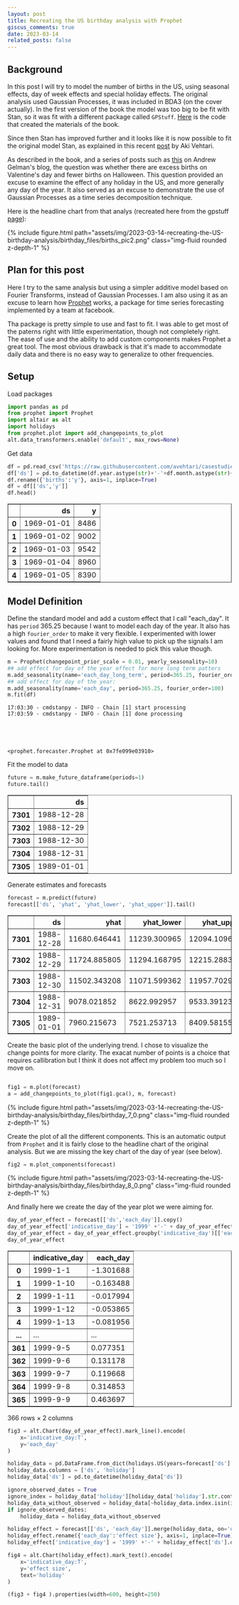 ```yaml
---
layout: post
title: Recreating the US birthday analysis with Prophet
giscus_comments: true
date: 2023-03-14
related_posts: false
---
```


## Background

In this post I will try to model the number of births in the US, using seasonal effects, day of week effects and special holiday effects. 
The original analysis used Gaussian Processes, it was included in BDA3 (on the cover actually). In the first version of the book the model was too big to be fit with Stan, so it was fit with a different package called `GPStuff`. [Here](https://research.cs.aalto.fi/pml/software/gpstuff/demo_births.shtml) is the code that created the materials of the book. 

Since then Stan has improved further and it looks like it is now possible to fit the original model Stan, as explained in this recent [post](https://avehtari.github.io/casestudies/Birthdays/birthdays.html) by Aki Vehtari.

As described in the book, and a series of posts such as [this](https://statmodeling.stat.columbia.edu/2016/05/18/birthday-analysis-friday-the-13th-update/) on Andrew Gelman's blog, the question was whether there are excess births on Valentine's day and fewer births on Halloween. This question provided an excuse to examine the effect of any holiday in the US, and more generally any day of the year. It also served as an excuse to demonstrate the use of Gaussian Processes as a time series decomposition technique.

Here is the headline chart from that analys (recreated here from the gpstuff [page](https://research.cs.aalto.fi/pml/software/gpstuff/demo_births.shtml)): 
<div class="col-sm mt-3 mt-md-0">{% include figure.html path="assets/img/2023-03-14-recreating-the-US-birthday-analysis/birthday_files/births_pic2.png" class="img-fluid rounded z-depth-1" %} </div>


## Plan for this post
Here I try to the same analysis but using a simpler additive model based on Fourier Transforms, instead of Gaussian Processes. 
I am also using it as an excuse to learn how [Prophet](https://facebook.github.io/prophet/) works, a package for time series forecasting implemented by a team at facebook.

Tha package is pretty simple to use and fast to fit. I was able to get most of the paterns right with little experimentation, though not completely right. The ease of use and the ability to add custom components makes Prophet a great tool. 
The most obvious drawback is that it's made to accommodate daily data and there is no easy way to generalize to other frequencies. 


## Setup

Load packages

```python
import pandas as pd
from prophet import Prophet
import altair as alt
import holidays
from prophet.plot import add_changepoints_to_plot
alt.data_transformers.enable('default', max_rows=None)
```

Get data
```python
df = pd.read_csv('https://raw.githubusercontent.com/avehtari/casestudies/master/Birthdays/data/births_usa_1969.csv')
df['ds'] = pd.to_datetime(df.year.astype(str)+'-'+df.month.astype(str)+'-'+df.day.astype(str))
df.rename({'births':'y'}, axis=1, inplace=True)
df = df[['ds','y']]
df.head()
```




<div>
<style scoped>
    .dataframe tbody tr th:only-of-type {
        vertical-align: middle;
    }

    .dataframe tbody tr th {
        vertical-align: top;
    }

    .dataframe thead th {
        text-align: right;
    }
</style>
<table border="1" class="dataframe">
  <thead>
    <tr style="text-align: right;">
      <th></th>
      <th>ds</th>
      <th>y</th>
    </tr>
  </thead>
  <tbody>
    <tr>
      <th>0</th>
      <td>1969-01-01</td>
      <td>8486</td>
    </tr>
    <tr>
      <th>1</th>
      <td>1969-01-02</td>
      <td>9002</td>
    </tr>
    <tr>
      <th>2</th>
      <td>1969-01-03</td>
      <td>9542</td>
    </tr>
    <tr>
      <th>3</th>
      <td>1969-01-04</td>
      <td>8960</td>
    </tr>
    <tr>
      <th>4</th>
      <td>1969-01-05</td>
      <td>8390</td>
    </tr>
  </tbody>
</table>
</div>

## Model Definition
Define the standard model and add a custom effect that I call "each_day". 
It has `period` 365.25 because I want to model each day of the year. It also has a high `fourier_order` to make it very flexible. I experimented with lower values and found that I need a fairly high value to pick up the signals I am looking for. More experimentation is needed to pick this value though.

```python
m = Prophet(changepoint_prior_scale = 0.01, yearly_seasonality=10)
## add effect for day of the year effect for more long term patters
m.add_seasonality(name='each_day_long_term', period=365.25, fourier_order=4)
## add effect for day of the year: 
m.add_seasonality(name='each_day', period=365.25, fourier_order=100)
m.fit(df)
```

    17:03:30 - cmdstanpy - INFO - Chain [1] start processing
    17:03:59 - cmdstanpy - INFO - Chain [1] done processing





    <prophet.forecaster.Prophet at 0x7fe099e03910>


Fit the model to data

```python
future = m.make_future_dataframe(periods=1)
future.tail()
```




<div>
<style scoped>
    .dataframe tbody tr th:only-of-type {
        vertical-align: middle;
    }

    .dataframe tbody tr th {
        vertical-align: top;
    }

    .dataframe thead th {
        text-align: right;
    }
</style>
<table border="1" class="dataframe">
  <thead>
    <tr style="text-align: right;">
      <th></th>
      <th>ds</th>
    </tr>
  </thead>
  <tbody>
    <tr>
      <th>7301</th>
      <td>1988-12-28</td>
    </tr>
    <tr>
      <th>7302</th>
      <td>1988-12-29</td>
    </tr>
    <tr>
      <th>7303</th>
      <td>1988-12-30</td>
    </tr>
    <tr>
      <th>7304</th>
      <td>1988-12-31</td>
    </tr>
    <tr>
      <th>7305</th>
      <td>1989-01-01</td>
    </tr>
  </tbody>
</table>
</div>


Generate estimates and forecasts


```python
forecast = m.predict(future)
forecast[['ds', 'yhat', 'yhat_lower', 'yhat_upper']].tail()
```






<div>
<style scoped>
    .dataframe tbody tr th:only-of-type {
        vertical-align: middle;
    }

    .dataframe tbody tr th {
        vertical-align: top;
    }

    .dataframe thead th {
        text-align: right;
    }
</style>
<table border="1" class="dataframe">
  <thead>
    <tr style="text-align: right;">
      <th></th>
      <th>ds</th>
      <th>yhat</th>
      <th>yhat_lower</th>
      <th>yhat_upper</th>
    </tr>
  </thead>
  <tbody>
    <tr>
      <th>7301</th>
      <td>1988-12-28</td>
      <td>11680.646441</td>
      <td>11239.300965</td>
      <td>12094.109632</td>
    </tr>
    <tr>
      <th>7302</th>
      <td>1988-12-29</td>
      <td>11724.885805</td>
      <td>11294.168795</td>
      <td>12215.288371</td>
    </tr>
    <tr>
      <th>7303</th>
      <td>1988-12-30</td>
      <td>11502.343208</td>
      <td>11071.599362</td>
      <td>11957.702909</td>
    </tr>
    <tr>
      <th>7304</th>
      <td>1988-12-31</td>
      <td>9078.021852</td>
      <td>8622.992957</td>
      <td>9533.391236</td>
    </tr>
    <tr>
      <th>7305</th>
      <td>1989-01-01</td>
      <td>7960.215673</td>
      <td>7521.253713</td>
      <td>8409.581555</td>
    </tr>
  </tbody>
</table>
</div>



Create the basic plot of the underlying trend.
I chose to visualize the change points for more clarity. The exacat number of points is a choice that requires callibration but I think it does not affect my problem too much so I move on.

```python

fig1 = m.plot(forecast)
a = add_changepoints_to_plot(fig1.gca(), m, forecast)
```


    
<div class="col-sm mt-3 mt-md-0">{% include figure.html path="assets/img/2023-03-14-recreating-the-US-birthday-analysis/birthday_files/birthday_7_0.png" class="img-fluid rounded z-depth-1" %} </div>

Create the plot of all the different components. This is an automatic output from `Prophet` and it is fairly close to the headline chart of the original analysis. But we are missing the key chart of the day of year (see below).

```python
fig2 = m.plot_components(forecast)

```
    
<div class="col-sm mt-3 mt-md-0">{% include figure.html path="assets/img/2023-03-14-recreating-the-US-birthday-analysis/birthday_files/birthday_8_0.png" class="img-fluid rounded z-depth-1" %} </div>
    

And finally here we create the day of the year plot we were aiming for.
```python
day_of_year_effect = forecast[['ds','each_day']].copy()
day_of_year_effect['indicative_day'] = '1999' +'-' + day_of_year_effect['ds'].dt.month.astype(str) +'-' + day_of_year_effect['ds'].dt.day.astype(str)
day_of_year_effect = day_of_year_effect.groupby('indicative_day')[['each_day']].mean().reset_index()
day_of_year_effect
```




<div>
<style scoped>
    .dataframe tbody tr th:only-of-type {
        vertical-align: middle;
    }

    .dataframe tbody tr th {
        vertical-align: top;
    }

    .dataframe thead th {
        text-align: right;
    }
</style>
<table border="1" class="dataframe">
  <thead>
    <tr style="text-align: right;">
      <th></th>
      <th>indicative_day</th>
      <th>each_day</th>
    </tr>
  </thead>
  <tbody>
    <tr>
      <th>0</th>
      <td>1999-1-1</td>
      <td>-1.301688</td>
    </tr>
    <tr>
      <th>1</th>
      <td>1999-1-10</td>
      <td>-0.163488</td>
    </tr>
    <tr>
      <th>2</th>
      <td>1999-1-11</td>
      <td>-0.017994</td>
    </tr>
    <tr>
      <th>3</th>
      <td>1999-1-12</td>
      <td>-0.053865</td>
    </tr>
    <tr>
      <th>4</th>
      <td>1999-1-13</td>
      <td>-0.081956</td>
    </tr>
    <tr>
      <th>...</th>
      <td>...</td>
      <td>...</td>
    </tr>
    <tr>
      <th>361</th>
      <td>1999-9-5</td>
      <td>0.077351</td>
    </tr>
    <tr>
      <th>362</th>
      <td>1999-9-6</td>
      <td>0.131178</td>
    </tr>
    <tr>
      <th>363</th>
      <td>1999-9-7</td>
      <td>0.119668</td>
    </tr>
    <tr>
      <th>364</th>
      <td>1999-9-8</td>
      <td>0.314853</td>
    </tr>
    <tr>
      <th>365</th>
      <td>1999-9-9</td>
      <td>0.463697</td>
    </tr>
  </tbody>
</table>
<p>366 rows × 2 columns</p>
</div>




```python
fig3 = alt.Chart(day_of_year_effect).mark_line().encode(
    x='indicative_day:T',
    y='each_day'
)
```




```python
holiday_data = pd.DataFrame.from_dict(holidays.US(years=forecast['ds'].dt.year.values).items())
holiday_data.columns = ['ds', 'holiday']
holiday_data['ds'] = pd.to_datetime(holiday_data['ds'])

ignore_observed_dates = True
ignore_index = holiday_data['holiday'][holiday_data['holiday'].str.contains('Observed')].index
holiday_data_without_observed = holiday_data[~holiday_data.index.isin(ignore_index)]
if ignore_observed_dates:
    holiday_data = holiday_data_without_observed
```


```python
holiday_effect = forecast[['ds', 'each_day']].merge(holiday_data, on='ds', how='outer').groupby('holiday').agg({'ds':'first', 'each_day':'mean'}).reset_index()
holiday_effect.rename({'each_day':'effect size'}, axis=1, inplace=True)
holiday_effect['indicative_day'] = '1999' +'-' + holiday_effect['ds'].dt.month.astype(str) +'-' + holiday_effect['ds'].dt.day.astype(str)

```


```python
fig4 = alt.Chart(holiday_effect).mark_text().encode(
    x='indicative_day:T',
    y='effect size',
    text='holiday'
)
```


```python
(fig3 + fig4 ).properties(width=600, height=250)
```





<div id="altair-viz-5f10a9cb885a4675a84cfcada1776064"></div>
<script type="text/javascript">
  var VEGA_DEBUG = (typeof VEGA_DEBUG == "undefined") ? {} : VEGA_DEBUG;
  (function(spec, embedOpt){
    let outputDiv = document.currentScript.previousElementSibling;
    if (outputDiv.id !== "altair-viz-5f10a9cb885a4675a84cfcada1776064") {
      outputDiv = document.getElementById("altair-viz-5f10a9cb885a4675a84cfcada1776064");
    }
    const paths = {
      "vega": "https://cdn.jsdelivr.net/npm//vega@5?noext",
      "vega-lib": "https://cdn.jsdelivr.net/npm//vega-lib?noext",
      "vega-lite": "https://cdn.jsdelivr.net/npm//vega-lite@4.17.0?noext",
      "vega-embed": "https://cdn.jsdelivr.net/npm//vega-embed@6?noext",
    };

    function maybeLoadScript(lib, version) {
      var key = `${lib.replace("-", "")}_version`;
      return (VEGA_DEBUG[key] == version) ?
        Promise.resolve(paths[lib]) :
        new Promise(function(resolve, reject) {
          var s = document.createElement('script');
          document.getElementsByTagName("head")[0].appendChild(s);
          s.async = true;
          s.onload = () => {
            VEGA_DEBUG[key] = version;
            return resolve(paths[lib]);
          };
          s.onerror = () => reject(`Error loading script: ${paths[lib]}`);
          s.src = paths[lib];
        });
    }

    function showError(err) {
      outputDiv.innerHTML = `<div class="error" style="color:red;">${err}</div>`;
      throw err;
    }

    function displayChart(vegaEmbed) {
      vegaEmbed(outputDiv, spec, embedOpt)
        .catch(err => showError(`Javascript Error: ${err.message}<br>This usually means there's a typo in your chart specification. See the javascript console for the full traceback.`));
    }

    if(typeof define === "function" && define.amd) {
      requirejs.config({paths});
      require(["vega-embed"], displayChart, err => showError(`Error loading script: ${err.message}`));
    } else {
      maybeLoadScript("vega", "5")
        .then(() => maybeLoadScript("vega-lite", "4.17.0"))
        .then(() => maybeLoadScript("vega-embed", "6"))
        .catch(showError)
        .then(() => displayChart(vegaEmbed));
    }
  })({"config": {"view": {"continuousWidth": 400, "continuousHeight": 300}}, "layer": [{"data": {"name": "data-d373b8b478dabceb4050e1a3a9f78682"}, "mark": "line", "encoding": {"x": {"field": "indicative_day", "type": "temporal"}, "y": {"field": "each_day", "type": "quantitative"}}}, {"data": {"name": "data-25713872bd7ea71ecc827a8ebbaa6350"}, "mark": "text", "encoding": {"text": {"field": "holiday", "type": "nominal"}, "x": {"field": "indicative_day", "type": "temporal"}, "y": {"field": "effect size", "type": "quantitative"}}}], "height": 250, "width": 600, "$schema": "https://vega.github.io/schema/vega-lite/v4.17.0.json", "datasets": {"data-d373b8b478dabceb4050e1a3a9f78682": [{"indicative_day": "1999-1-1", "each_day": -935.7558852651148}, {"indicative_day": "1999-1-10", "each_day": -167.22771517510358}, {"indicative_day": "1999-1-11", "each_day": 41.69885106293092}, {"indicative_day": "1999-1-12", "each_day": 36.745962343884486}, {"indicative_day": "1999-1-13", "each_day": -43.683339049571586}, {"indicative_day": "1999-1-14", "each_day": -7.256157432204264}, {"indicative_day": "1999-1-15", "each_day": -0.49051032887007506}, {"indicative_day": "1999-1-16", "each_day": -97.8576898381739}, {"indicative_day": "1999-1-17", "each_day": -95.74960389957083}, {"indicative_day": "1999-1-18", "each_day": 31.86298345941254}, {"indicative_day": "1999-1-19", "each_day": 57.695956293300696}, {"indicative_day": "1999-1-2", "each_day": -1000.2816025419343}, {"indicative_day": "1999-1-20", "each_day": -37.52892311828231}, {"indicative_day": "1999-1-21", "each_day": -72.49957526527263}, {"indicative_day": "1999-1-22", "each_day": -58.84118026132844}, {"indicative_day": "1999-1-23", "each_day": -103.9915377566982}, {"indicative_day": "1999-1-24", "each_day": -121.90630998182658}, {"indicative_day": "1999-1-25", "each_day": -39.62069375884529}, {"indicative_day": "1999-1-26", "each_day": -1.0023441706092113}, {"indicative_day": "1999-1-27", "each_day": -77.13314248376221}, {"indicative_day": "1999-1-28", "each_day": -130.41135957893803}, {"indicative_day": "1999-1-29", "each_day": -125.7779418372298}, {"indicative_day": "1999-1-3", "each_day": -381.8294907262302}, {"indicative_day": "1999-1-30", "each_day": -169.9086459625696}, {"indicative_day": "1999-1-31", "each_day": -204.43159629837675}, {"indicative_day": "1999-1-4", "each_day": -9.986476979049794}, {"indicative_day": "1999-1-5", "each_day": -114.06712279424126}, {"indicative_day": "1999-1-6", "each_day": -172.715689343198}, {"indicative_day": "1999-1-7", "each_day": -83.18535497250606}, {"indicative_day": "1999-1-8", "each_day": -158.7035984458442}, {"indicative_day": "1999-1-9", "each_day": -290.5893367021596}, {"indicative_day": "1999-10-1", "each_day": 216.523669372401}, {"indicative_day": "1999-10-10", "each_day": 117.3328085314949}, {"indicative_day": "1999-10-11", "each_day": 88.35624709103766}, {"indicative_day": "1999-10-12", "each_day": 16.04608785597697}, {"indicative_day": "1999-10-13", "each_day": 6.526906500616962}, {"indicative_day": "1999-10-14", "each_day": 53.39476114674765}, {"indicative_day": "1999-10-15", "each_day": 63.07218199220646}, {"indicative_day": "1999-10-16", "each_day": 20.402022251105972}, {"indicative_day": "1999-10-17", "each_day": -18.135344681859586}, {"indicative_day": "1999-10-18", "each_day": -32.60097228834169}, {"indicative_day": "1999-10-19", "each_day": -28.336275378597982}, {"indicative_day": "1999-10-2", "each_day": 158.6405460165194}, {"indicative_day": "1999-10-20", "each_day": -3.4040688263262053}, {"indicative_day": "1999-10-21", "each_day": 5.954273215563765}, {"indicative_day": "1999-10-22", "each_day": -41.53121983548594}, {"indicative_day": "1999-10-23", "each_day": -95.10595378887363}, {"indicative_day": "1999-10-24", "each_day": -78.10830554809392}, {"indicative_day": "1999-10-25", "each_day": -24.04854188832745}, {"indicative_day": "1999-10-26", "each_day": -10.512970289865832}, {"indicative_day": "1999-10-27", "each_day": -28.02268704961359}, {"indicative_day": "1999-10-28", "each_day": -45.60421816560179}, {"indicative_day": "1999-10-29", "each_day": -96.86609294818065}, {"indicative_day": "1999-10-3", "each_day": 126.23663953598286}, {"indicative_day": "1999-10-30", "each_day": -181.26760225153797}, {"indicative_day": "1999-10-31", "each_day": -211.91415618802344}, {"indicative_day": "1999-10-4", "each_day": 120.98991453138781}, {"indicative_day": "1999-10-5", "each_day": 125.36635526706861}, {"indicative_day": "1999-10-6", "each_day": 113.44684473384264}, {"indicative_day": "1999-10-7", "each_day": 69.73656736317585}, {"indicative_day": "1999-10-8", "each_day": 37.752793332370814}, {"indicative_day": "1999-10-9", "each_day": 70.23275949818023}, {"indicative_day": "1999-11-1", "each_day": -155.01260345045887}, {"indicative_day": "1999-11-10", "each_day": 17.29787810908705}, {"indicative_day": "1999-11-11", "each_day": -6.843439626582186}, {"indicative_day": "1999-11-12", "each_day": -23.749232274863186}, {"indicative_day": "1999-11-13", "each_day": -42.55863835824413}, {"indicative_day": "1999-11-14", "each_day": -25.552784347272162}, {"indicative_day": "1999-11-15", "each_day": 43.27981038445536}, {"indicative_day": "1999-11-16", "each_day": 91.17693161805903}, {"indicative_day": "1999-11-17", "each_day": 87.55404360335119}, {"indicative_day": "1999-11-18", "each_day": 108.91152450919148}, {"indicative_day": "1999-11-19", "each_day": 166.72194872899394}, {"indicative_day": "1999-11-2", "each_day": -84.3158188996765}, {"indicative_day": "1999-11-20", "each_day": 153.2765087592175}, {"indicative_day": "1999-11-21", "each_day": 38.41111842980369}, {"indicative_day": "1999-11-22", "each_day": -83.55608147912676}, {"indicative_day": "1999-11-23", "each_day": -173.67359620616935}, {"indicative_day": "1999-11-24", "each_day": -268.4098140222778}, {"indicative_day": "1999-11-25", "each_day": -349.8469678934718}, {"indicative_day": "1999-11-26", "each_day": -381.77104866713387}, {"indicative_day": "1999-11-27", "each_day": -378.8818489453457}, {"indicative_day": "1999-11-28", "each_day": -308.47405438490966}, {"indicative_day": "1999-11-29", "each_day": -112.2950796322184}, {"indicative_day": "1999-11-3", "each_day": -51.15438119287971}, {"indicative_day": "1999-11-30", "each_day": 93.39884758758122}, {"indicative_day": "1999-11-4", "each_day": -40.16541555801091}, {"indicative_day": "1999-11-5", "each_day": -48.758767581053874}, {"indicative_day": "1999-11-6", "each_day": -73.51578810629715}, {"indicative_day": "1999-11-7", "each_day": -64.387379747513}, {"indicative_day": "1999-11-8", "each_day": -7.334981752257742}, {"indicative_day": "1999-11-9", "each_day": 31.053482371791763}, {"indicative_day": "1999-12-1", "each_day": 112.47590964582164}, {"indicative_day": "1999-12-10", "each_day": -81.19607809580974}, {"indicative_day": "1999-12-11", "each_day": -26.768199999878128}, {"indicative_day": "1999-12-12", "each_day": -47.33761731683906}, {"indicative_day": "1999-12-13", "each_day": -88.62414336426346}, {"indicative_day": "1999-12-14", "each_day": 43.72397490997906}, {"indicative_day": "1999-12-15", "each_day": 249.87720076969308}, {"indicative_day": "1999-12-16", "each_day": 291.6369465109428}, {"indicative_day": "1999-12-17", "each_day": 266.4623934185708}, {"indicative_day": "1999-12-18", "each_day": 365.09652852151504}, {"indicative_day": "1999-12-19", "each_day": 428.66055376524065}, {"indicative_day": "1999-12-2", "each_day": -7.037447635432182}, {"indicative_day": "1999-12-20", "each_day": 291.3668888960177}, {"indicative_day": "1999-12-21", "each_day": 113.25064898795783}, {"indicative_day": "1999-12-22", "each_day": -110.39582213350778}, {"indicative_day": "1999-12-23", "each_day": -683.6444298294327}, {"indicative_day": "1999-12-24", "each_day": -1395.7989591043115}, {"indicative_day": "1999-12-25", "each_day": -1454.3236428974549}, {"indicative_day": "1999-12-26", "each_day": -677.4919782626296}, {"indicative_day": "1999-12-27", "each_day": 197.61222330845803}, {"indicative_day": "1999-12-28", "each_day": 678.1143054280035}, {"indicative_day": "1999-12-29", "each_day": 898.6101511823645}, {"indicative_day": "1999-12-3", "each_day": -61.208055539195016}, {"indicative_day": "1999-12-30", "each_day": 755.0459979605791}, {"indicative_day": "1999-12-31", "each_day": -32.53015358177504}, {"indicative_day": "1999-12-4", "each_day": -49.30533040295741}, {"indicative_day": "1999-12-5", "each_day": -92.28396855042838}, {"indicative_day": "1999-12-6", "each_day": -131.66953678243283}, {"indicative_day": "1999-12-7", "each_day": -74.65624317897584}, {"indicative_day": "1999-12-8", "each_day": -29.080753219759686}, {"indicative_day": "1999-12-9", "each_day": -72.43640779879829}, {"indicative_day": "1999-2-1", "each_day": -96.70319360381444}, {"indicative_day": "1999-2-10", "each_day": 54.998997759052806}, {"indicative_day": "1999-2-11", "each_day": -10.328474744496077}, {"indicative_day": "1999-2-12", "each_day": -54.12633580021348}, {"indicative_day": "1999-2-13", "each_day": 15.855948510659076}, {"indicative_day": "1999-2-14", "each_day": 84.60330693986553}, {"indicative_day": "1999-2-15", "each_day": 61.20577131902977}, {"indicative_day": "1999-2-16", "each_day": 3.630501226949434}, {"indicative_day": "1999-2-17", "each_day": -33.82508502984295}, {"indicative_day": "1999-2-18", "each_day": -66.49273238561993}, {"indicative_day": "1999-2-19", "each_day": -90.518106397009}, {"indicative_day": "1999-2-2", "each_day": 29.39541329099755}, {"indicative_day": "1999-2-20", "each_day": -80.99939394513878}, {"indicative_day": "1999-2-21", "each_day": -50.24193831339997}, {"indicative_day": "1999-2-22", "each_day": -20.242283842904662}, {"indicative_day": "1999-2-23", "each_day": 7.339463225409266}, {"indicative_day": "1999-2-24", "each_day": 18.310184903264485}, {"indicative_day": "1999-2-25", "each_day": -9.142565315530673}, {"indicative_day": "1999-2-26", "each_day": -64.23083522904346}, {"indicative_day": "1999-2-27", "each_day": -116.58108270058581}, {"indicative_day": "1999-2-28", "each_day": -137.11630148022894}, {"indicative_day": "1999-2-29", "each_day": -121.18669783158775}, {"indicative_day": "1999-2-3", "each_day": -17.291363529970308}, {"indicative_day": "1999-2-4", "each_day": -130.60107693820788}, {"indicative_day": "1999-2-5", "each_day": -123.72771384408338}, {"indicative_day": "1999-2-6", "each_day": -73.519192199311}, {"indicative_day": "1999-2-7", "each_day": -101.29714102146902}, {"indicative_day": "1999-2-8", "each_day": -104.33597986424786}, {"indicative_day": "1999-2-9", "each_day": -4.060833892686466}, {"indicative_day": "1999-3-1", "each_day": -69.15125299755417}, {"indicative_day": "1999-3-10", "each_day": -37.215975446165764}, {"indicative_day": "1999-3-11", "each_day": -54.371884159651664}, {"indicative_day": "1999-3-12", "each_day": -92.98543836681799}, {"indicative_day": "1999-3-13", "each_day": -119.49668903073457}, {"indicative_day": "1999-3-14", "each_day": -119.70211036160303}, {"indicative_day": "1999-3-15", "each_day": -84.62265059434438}, {"indicative_day": "1999-3-16", "each_day": -14.020901958111242}, {"indicative_day": "1999-3-17", "each_day": 36.21929981173235}, {"indicative_day": "1999-3-18", "each_day": 6.4601834017454935}, {"indicative_day": "1999-3-19", "each_day": -58.49529437396294}, {"indicative_day": "1999-3-2", "each_day": 37.232252816640006}, {"indicative_day": "1999-3-20", "each_day": -69.60026546013924}, {"indicative_day": "1999-3-21", "each_day": -41.76594423561106}, {"indicative_day": "1999-3-22", "each_day": -49.263380346095225}, {"indicative_day": "1999-3-23", "each_day": -78.70017871350221}, {"indicative_day": "1999-3-24", "each_day": -71.69293598296856}, {"indicative_day": "1999-3-25", "each_day": -54.65734915330595}, {"indicative_day": "1999-3-26", "each_day": -80.53787324743979}, {"indicative_day": "1999-3-27", "each_day": -108.27478952665528}, {"indicative_day": "1999-3-28", "each_day": -78.12438264345569}, {"indicative_day": "1999-3-29", "each_day": -39.05435452247046}, {"indicative_day": "1999-3-3", "each_day": 84.83732231677743}, {"indicative_day": "1999-3-30", "each_day": -73.49272245381822}, {"indicative_day": "1999-3-31", "each_day": -151.9146234717227}, {"indicative_day": "1999-3-4", "each_day": 26.331333753166813}, {"indicative_day": "1999-3-5", "each_day": -58.99551884467176}, {"indicative_day": "1999-3-6", "each_day": -88.06487286005405}, {"indicative_day": "1999-3-7", "each_day": -76.45974554238744}, {"indicative_day": "1999-3-8", "each_day": -64.23726635638651}, {"indicative_day": "1999-3-9", "each_day": -49.34280571977802}, {"indicative_day": "1999-4-1", "each_day": -175.33480798397062}, {"indicative_day": "1999-4-10", "each_day": -178.4296442933059}, {"indicative_day": "1999-4-11", "each_day": -167.59985177573594}, {"indicative_day": "1999-4-12", "each_day": -163.8165103041972}, {"indicative_day": "1999-4-13", "each_day": -155.19873566806618}, {"indicative_day": "1999-4-14", "each_day": -108.50866871153593}, {"indicative_day": "1999-4-15", "each_day": -68.47832702857805}, {"indicative_day": "1999-4-16", "each_day": -90.34857390581166}, {"indicative_day": "1999-4-17", "each_day": -127.66183971989372}, {"indicative_day": "1999-4-18", "each_day": -116.43706420990031}, {"indicative_day": "1999-4-19", "each_day": -91.99321865379859}, {"indicative_day": "1999-4-2", "each_day": -127.4733752287174}, {"indicative_day": "1999-4-20", "each_day": -101.74884814952105}, {"indicative_day": "1999-4-21", "each_day": -109.30083403030945}, {"indicative_day": "1999-4-22", "each_day": -92.92523084721118}, {"indicative_day": "1999-4-23", "each_day": -106.50200617303237}, {"indicative_day": "1999-4-24", "each_day": -153.30797693567365}, {"indicative_day": "1999-4-25", "each_day": -153.7517449137093}, {"indicative_day": "1999-4-26", "each_day": -105.8640056373888}, {"indicative_day": "1999-4-27", "each_day": -107.84898652318574}, {"indicative_day": "1999-4-28", "each_day": -174.40005892380591}, {"indicative_day": "1999-4-29", "each_day": -204.31914353289653}, {"indicative_day": "1999-4-3", "each_day": -89.72338131090646}, {"indicative_day": "1999-4-30", "each_day": -159.48482036653382}, {"indicative_day": "1999-4-4", "each_day": -111.18013921526024}, {"indicative_day": "1999-4-5", "each_day": -141.0979224484337}, {"indicative_day": "1999-4-6", "each_day": -120.2791340227246}, {"indicative_day": "1999-4-7", "each_day": -82.24903163034746}, {"indicative_day": "1999-4-8", "each_day": -97.4831186724265}, {"indicative_day": "1999-4-9", "each_day": -152.93444477760468}, {"indicative_day": "1999-5-1", "each_day": -115.42192589493455}, {"indicative_day": "1999-5-10", "each_day": -93.29595046215533}, {"indicative_day": "1999-5-11", "each_day": -44.49701451458332}, {"indicative_day": "1999-5-12", "each_day": -94.70707465145308}, {"indicative_day": "1999-5-13", "each_day": -157.98532469809376}, {"indicative_day": "1999-5-14", "each_day": -134.6214900738162}, {"indicative_day": "1999-5-15", "each_day": -78.59178904059331}, {"indicative_day": "1999-5-16", "each_day": -76.31298242134257}, {"indicative_day": "1999-5-17", "each_day": -89.08797628624919}, {"indicative_day": "1999-5-18", "each_day": -49.20635049842059}, {"indicative_day": "1999-5-19", "each_day": 6.521309498788183}, {"indicative_day": "1999-5-2", "each_day": -122.97007611003046}, {"indicative_day": "1999-5-20", "each_day": 12.208733662913328}, {"indicative_day": "1999-5-21", "each_day": -14.897305115803652}, {"indicative_day": "1999-5-22", "each_day": -20.77917034736404}, {"indicative_day": "1999-5-23", "each_day": -7.407707381731993}, {"indicative_day": "1999-5-24", "each_day": -25.251376689736666}, {"indicative_day": "1999-5-25", "each_day": -93.51942032383405}, {"indicative_day": "1999-5-26", "each_day": -152.39836229490498}, {"indicative_day": "1999-5-27", "each_day": -134.88837995529667}, {"indicative_day": "1999-5-28", "each_day": -93.91722705033425}, {"indicative_day": "1999-5-29", "each_day": -146.64214828328062}, {"indicative_day": "1999-5-3", "each_day": -150.3300479098979}, {"indicative_day": "1999-5-30", "each_day": -247.97142121750932}, {"indicative_day": "1999-5-31", "each_day": -206.46716706137445}, {"indicative_day": "1999-5-4", "each_day": -154.85167647342735}, {"indicative_day": "1999-5-5", "each_day": -127.07423587583492}, {"indicative_day": "1999-5-6", "each_day": -93.1178599317723}, {"indicative_day": "1999-5-7", "each_day": -102.2295343652224}, {"indicative_day": "1999-5-8", "each_day": -153.56332091445685}, {"indicative_day": "1999-5-9", "each_day": -162.93973738340372}, {"indicative_day": "1999-6-1", "each_day": -15.122679175448102}, {"indicative_day": "1999-6-10", "each_day": 14.827199141635381}, {"indicative_day": "1999-6-11", "each_day": -40.70404302987099}, {"indicative_day": "1999-6-12", "each_day": -128.75289683261371}, {"indicative_day": "1999-6-13", "each_day": -152.9883248812908}, {"indicative_day": "1999-6-14", "each_day": -112.89540253865388}, {"indicative_day": "1999-6-15", "each_day": -26.445831938431905}, {"indicative_day": "1999-6-16", "each_day": 56.09292160217965}, {"indicative_day": "1999-6-17", "each_day": 42.586883836837465}, {"indicative_day": "1999-6-18", "each_day": -43.08676975537468}, {"indicative_day": "1999-6-19", "each_day": -57.04261745596623}, {"indicative_day": "1999-6-2", "each_day": 81.89554557857899}, {"indicative_day": "1999-6-20", "each_day": 7.378474726932813}, {"indicative_day": "1999-6-21", "each_day": 6.6190910117916335}, {"indicative_day": "1999-6-22", "each_day": -52.09335090133154}, {"indicative_day": "1999-6-23", "each_day": -19.895050626669224}, {"indicative_day": "1999-6-24", "each_day": 68.89803207490053}, {"indicative_day": "1999-6-25", "each_day": 53.999581531974385}, {"indicative_day": "1999-6-26", "each_day": -7.88522253767912}, {"indicative_day": "1999-6-27", "each_day": 41.02721738260017}, {"indicative_day": "1999-6-28", "each_day": 116.72465997526847}, {"indicative_day": "1999-6-29", "each_day": 92.43753206303779}, {"indicative_day": "1999-6-3", "each_day": -19.09687030374734}, {"indicative_day": "1999-6-30", "each_day": 121.56699737783947}, {"indicative_day": "1999-6-4", "each_day": -114.45516973727081}, {"indicative_day": "1999-6-5", "each_day": -67.77111749505596}, {"indicative_day": "1999-6-6", "each_day": -25.415524195467565}, {"indicative_day": "1999-6-7", "each_day": -92.3206164018463}, {"indicative_day": "1999-6-8", "each_day": -130.21797388379701}, {"indicative_day": "1999-6-9", "each_day": -49.36447566419862}, {"indicative_day": "1999-7-1", "each_day": 283.49013204308403}, {"indicative_day": "1999-7-10", "each_day": 211.23500308857425}, {"indicative_day": "1999-7-11", "each_day": 154.00953589570543}, {"indicative_day": "1999-7-12", "each_day": 51.63420707710069}, {"indicative_day": "1999-7-13", "each_day": 77.57912402474953}, {"indicative_day": "1999-7-14", "each_day": 217.9471260746953}, {"indicative_day": "1999-7-15", "each_day": 284.5072392504927}, {"indicative_day": "1999-7-16", "each_day": 228.5063835129682}, {"indicative_day": "1999-7-17", "each_day": 155.73325626820306}, {"indicative_day": "1999-7-18", "each_day": 123.58497898741044}, {"indicative_day": "1999-7-19", "each_day": 124.94697507420156}, {"indicative_day": "1999-7-2", "each_day": 224.07192786099532}, {"indicative_day": "1999-7-20", "each_day": 166.6317683872436}, {"indicative_day": "1999-7-21", "each_day": 226.26889050615972}, {"indicative_day": "1999-7-22", "each_day": 234.83399639723947}, {"indicative_day": "1999-7-23", "each_day": 178.7650937472904}, {"indicative_day": "1999-7-24", "each_day": 123.82297509058336}, {"indicative_day": "1999-7-25", "each_day": 116.08010248855234}, {"indicative_day": "1999-7-26", "each_day": 148.4370615235005}, {"indicative_day": "1999-7-27", "each_day": 204.13597126761277}, {"indicative_day": "1999-7-28", "each_day": 250.96511981860567}, {"indicative_day": "1999-7-29", "each_day": 239.61336680036203}, {"indicative_day": "1999-7-3", "each_day": -274.1465114145851}, {"indicative_day": "1999-7-30", "each_day": 176.24062728527886}, {"indicative_day": "1999-7-31", "each_day": 134.2768175492343}, {"indicative_day": "1999-7-4", "each_day": -706.5590986341202}, {"indicative_day": "1999-7-5", "each_day": -484.755164627645}, {"indicative_day": "1999-7-6", "each_day": 146.08319656126645}, {"indicative_day": "1999-7-7", "each_day": 484.231775418667}, {"indicative_day": "1999-7-8", "each_day": 381.8348661715918}, {"indicative_day": "1999-7-9", "each_day": 233.3861125301787}, {"indicative_day": "1999-8-1", "each_day": 147.64987699269827}, {"indicative_day": "1999-8-10", "each_day": 177.70834546830503}, {"indicative_day": "1999-8-11", "each_day": 163.27420689636932}, {"indicative_day": "1999-8-12", "each_day": 164.08341428019384}, {"indicative_day": "1999-8-13", "each_day": 159.79555416726038}, {"indicative_day": "1999-8-14", "each_day": 162.15575166223286}, {"indicative_day": "1999-8-15", "each_day": 180.29146747370447}, {"indicative_day": "1999-8-16", "each_day": 188.74206984063375}, {"indicative_day": "1999-8-17", "each_day": 184.34383100802532}, {"indicative_day": "1999-8-18", "each_day": 201.27549476994204}, {"indicative_day": "1999-8-19", "each_day": 229.33682854978528}, {"indicative_day": "1999-8-2", "each_day": 167.42741827117206}, {"indicative_day": "1999-8-20", "each_day": 213.56736204607878}, {"indicative_day": "1999-8-21", "each_day": 158.01068652982048}, {"indicative_day": "1999-8-22", "each_day": 121.47167815220288}, {"indicative_day": "1999-8-23", "each_day": 116.75432963534885}, {"indicative_day": "1999-8-24", "each_day": 127.20653483523822}, {"indicative_day": "1999-8-25", "each_day": 172.6502571625528}, {"indicative_day": "1999-8-26", "each_day": 240.42793485327698}, {"indicative_day": "1999-8-27", "each_day": 248.75158406375007}, {"indicative_day": "1999-8-28", "each_day": 193.2277243208835}, {"indicative_day": "1999-8-29", "each_day": 176.54061278954964}, {"indicative_day": "1999-8-3", "each_day": 153.14314302080066}, {"indicative_day": "1999-8-30", "each_day": 189.53548459296064}, {"indicative_day": "1999-8-31", "each_day": 88.92646334144136}, {"indicative_day": "1999-8-4", "each_day": 128.41857231901753}, {"indicative_day": "1999-8-5", "each_day": 128.86015351638517}, {"indicative_day": "1999-8-6", "each_day": 159.19615718315438}, {"indicative_day": "1999-8-7", "each_day": 201.90684551765372}, {"indicative_day": "1999-8-8", "each_day": 226.2941895777472}, {"indicative_day": "1999-8-9", "each_day": 211.01776295110122}, {"indicative_day": "1999-9-1", "each_day": -99.70022192035898}, {"indicative_day": "1999-9-10", "each_day": 333.01813276864306}, {"indicative_day": "1999-9-11", "each_day": 263.8400890229173}, {"indicative_day": "1999-9-12", "each_day": 192.0642710201286}, {"indicative_day": "1999-9-13", "each_day": 178.56812452997875}, {"indicative_day": "1999-9-14", "each_day": 267.9625018648084}, {"indicative_day": "1999-9-15", "each_day": 377.619635341646}, {"indicative_day": "1999-9-16", "each_day": 399.58556675183723}, {"indicative_day": "1999-9-17", "each_day": 359.23461003839265}, {"indicative_day": "1999-9-18", "each_day": 341.60157663248066}, {"indicative_day": "1999-9-19", "each_day": 356.99647758196977}, {"indicative_day": "1999-9-2", "each_day": -147.7231047989925}, {"indicative_day": "1999-9-20", "each_day": 378.9601110630621}, {"indicative_day": "1999-9-21", "each_day": 401.32143851783087}, {"indicative_day": "1999-9-22", "each_day": 400.26752618873996}, {"indicative_day": "1999-9-23", "each_day": 356.65025898735666}, {"indicative_day": "1999-9-24", "each_day": 320.65496698404866}, {"indicative_day": "1999-9-25", "each_day": 337.1039431328878}, {"indicative_day": "1999-9-26", "each_day": 352.01563146385945}, {"indicative_day": "1999-9-27", "each_day": 309.4124025345274}, {"indicative_day": "1999-9-28", "each_day": 258.31539144064516}, {"indicative_day": "1999-9-29", "each_day": 254.44324512682815}, {"indicative_day": "1999-9-3", "each_day": -15.729425851897577}, {"indicative_day": "1999-9-30", "each_day": 257.26876945733267}, {"indicative_day": "1999-9-4", "each_day": 49.65504252009268}, {"indicative_day": "1999-9-5", "each_day": -53.60298839071881}, {"indicative_day": "1999-9-6", "each_day": -101.9119886917774}, {"indicative_day": "1999-9-7", "each_day": 60.63811911702271}, {"indicative_day": "1999-9-8", "each_day": 278.3418418389805}, {"indicative_day": "1999-9-9", "each_day": 364.3417978022155}], "data-25713872bd7ea71ecc827a8ebbaa6350": [{"holiday": "Christmas Day", "ds": "1969-12-25T00:00:00", "effect size": -1454.3236428974549, "indicative_day": "1999-12-25"}, {"holiday": "Columbus Day", "ds": "1969-10-12T00:00:00", "effect size": 54.71341425499736, "indicative_day": "1999-10-12"}, {"holiday": "Independence Day", "ds": "1969-07-04T00:00:00", "effect size": -706.5590986341202, "indicative_day": "1999-7-4"}, {"holiday": "Labor Day", "ds": "1969-09-01T00:00:00", "effect size": -51.91467381565013, "indicative_day": "1999-9-1"}, {"holiday": "Martin Luther King Jr. Day", "ds": "1986-01-20T00:00:00", "effect size": 1.1219016959634083, "indicative_day": "1999-1-20"}, {"holiday": "Memorial Day", "ds": "1969-05-30T00:00:00", "effect size": -168.9892150532758, "indicative_day": "1999-5-30"}, {"holiday": "New Year's Day", "ds": "1969-01-01T00:00:00", "effect size": -935.7558852651148, "indicative_day": "1999-1-1"}, {"holiday": "Thanksgiving", "ds": "1969-11-27T00:00:00", "effect size": -288.6468788930782, "indicative_day": "1999-11-27"}, {"holiday": "Veterans Day", "ds": "1969-11-11T00:00:00", "effect size": -21.29044960545044, "indicative_day": "1999-11-11"}, {"holiday": "Washington's Birthday", "ds": "1969-02-22T00:00:00", "effect size": -28.984745311099154, "indicative_day": "1999-2-22"}]}}, {"mode": "vega-lite"});
</script>

